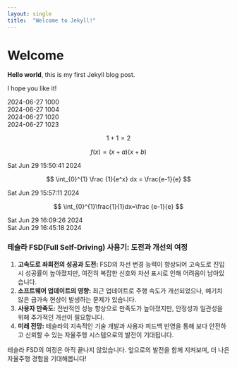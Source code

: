 ```yaml
---
layout: single
title:  "Welcome to Jekyll!"
---
```


# Welcome

**Hello world**, this is my first Jekyll blog post.

I hope you like it!

2024-06-27 1000   
2024-06-27 1004   
2024-06-27 1020   
2024-06-27 1023   

$$
1+1=2
$$    


$$ f(x)=(x+a)(x+b) $$   

Sat Jun 29 15:50:41     2024   

$$ \int_{0}^{1} \frac {1}{e^x} dx = \frac{e-1}{e} $$   

Sat Jun 29 15:57:11     2024    

$$ \int_{0}^{1}\frac{1}{1}dx=\frac {e-1}{e} $$   

Sat Jun 29 16:09:26     2024    
Sat Jun 29 16:45:18     2024

### 테슬라 FSD(Full Self-Driving) 사용기: 도전과 개선의 여정

1. **고속도로 좌회전의 성공과 도전:** FSD의 차선 변경 능력이 향상되어 고속도로 진입 시 성공률이 높아졌지만, 여전히 복잡한 신호와 차선 표시로 인해 어려움이 남아있습니다.
2. **소프트웨어 업데이트의 영향:** 최근 업데이트로 주행 속도가 개선되었으나, 예기치 않은 급가속 현상이 발생하는 문제가 있습니다.
3. **사용자 만족도:** 전반적인 성능 향상으로 만족도가 높아졌지만, 안정성과 일관성을 위해 추가적인 개선이 필요합니다.
4. **미래 전망:** 테슬라의 지속적인 기술 개발과 사용자 피드백 반영을 통해 보다 안전하고 신뢰할 수 있는 자율주행 시스템으로의 발전이 기대됩니다.

테슬라 FSD의 여정은 아직 끝나지 않았습니다. 앞으로의 발전을 함께 지켜보며, 더 나은 자율주행 경험을 기대해봅니다!

